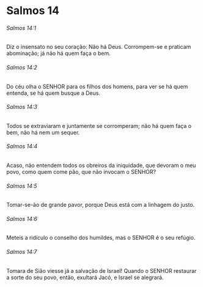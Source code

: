 # Salmos 14

###### Salmos 14:1

Diz o insensato no seu coração: Não há Deus. Corrompem-se e praticam abominação; já não há quem faça o bem.

###### Salmos 14:2

Do céu olha o SENHOR para os filhos dos homens, para ver se há quem entenda, se há quem busque a Deus.

###### Salmos 14:3

Todos se extraviaram e juntamente se corromperam; não há quem faça o bem, não há nem um sequer.

###### Salmos 14:4

Acaso, não entendem todos os obreiros da iniquidade, que devoram o meu povo, como quem come pão, que não invocam o SENHOR?

###### Salmos 14:5

Tomar-se-ão de grande pavor, porque Deus está com a linhagem do justo.

###### Salmos 14:6

Meteis a ridículo o conselho dos humildes, mas o SENHOR é o seu refúgio.

###### Salmos 14:7

Tomara de Sião viesse já a salvação de Israel! Quando o SENHOR restaurar a sorte do seu povo, então, exultará Jacó, e Israel se alegrará.

